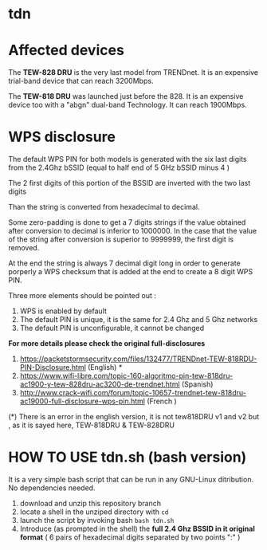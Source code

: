 # tdn

# **Affected devices**

The **TEW-828 DRU** is the very last model from TRENDnet. It is an expensive trial-band device that can reach 3200Mbps.

The **TEW-818 DRU** was launched just before the 828. It is an expensive device too with a "abgn" dual-band Technology. It can reach 1900Mbps.   

# **WPS disclosure**

  The default WPS PIN for both models is generated with the six last digits from the 2.4Ghz bSSID (equal to half end of 5 GHz bSSID minus 4 )
  
  The 2 first digits of this portion of the BSSID are inverted with the two last digits
  
  Than the string is converted from hexadecimal to decimal.
  
  Some zero-padding is done to get a 7 digits strings if the value obtained after conversion to decimal is inferior to 1000000.
  In the case that the value of the string after conversion is superior to 9999999, the first digit is removed.
  
  At the end the string is always 7 decimal digit long in order to generate porperly a WPS checksum that is added at the end to create a 8 digit WPS PIN.
  
  Three more elements should be pointed out :  
  1. WPS is enabled by default
  2. The default PIN is unique, it is the same for 2.4 Ghz and 5 Ghz networks  
  3. The default PIN is unconfigurable, it cannot be changed
  
**For more details please check the original full-disclosures**

  1. https://packetstormsecurity.com/files/132477/TRENDnet-TEW-818RDU-PIN-Disclosure.html (English) *
  2. https://www.wifi-libre.com/topic-160-algoritmo-pin-tew-818dru-ac1900-y-tew-828dru-ac3200-de-trendnet.html (Spanish)
  3. http://www.crack-wifi.com/forum/topic-10657-trendnet-tew-818dru-ac19000-full-disclosure-wps-pin.html (French ) 
  
(*) There is an error in the english version, it is not tew818DRU v1 and v2 but , as it is sayed here, TEW-818DRU & TEW-828DRU

# **HOW TO USE tdn.sh** (bash version)

It is a very simple bash script that can be run in any GNU-Linux ditribution. No dependencies needed. 
1. download and unzip this repository branch
2. locate a shell in the unziped directory with <code>cd</code>
3. launch the script by invoking bash
    <code>bash tdn.sh</code>
4. Introduce (as prompted in the shell) the **full 2.4 Ghz BSSID in it original format** ( 6 pairs of hexadecimal digits separated by two points ":" ) 
